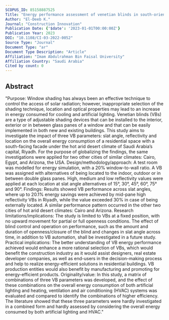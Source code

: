 ```yaml
---
SCOPUS_ID: 85158887525
Title: "Energy performance assessment of venetian blinds in south-oriented residential spaces in hot arid desert climates"
Author: "El-Deeb K."
Journal: "Construction Innovation"
Publication Date: {'$date': '2023-01-01T00:00:00Z'}
Publication Year: 2023
DOI: "10.1108/CI-03-2022-0052"
Source Type: "Journal"
Document Type: "ar"
Document Type Description: "Article"
Affiliation: "Imam Abdulrahman Bin Faisal University"
Affiliation Country: "Saudi Arabia"
Cited by count: 0
---
```


## Abstract
"Purpose: Window shading has always been an effective technique to control the access of solar radiation; however, inappropriate selection of the shading technique, location and optical properties may lead to an increase in energy consumed for cooling and artificial lighting. Venetian blinds (VBs) are a type of adjustable shading devices that can be installed to the interior, exterior or in between glass panes of a window and that can be easily implemented in both new and existing buildings. This study aims to investigate the impact of three VB parameters: slat angle, reflectivity and location on the overall energy consumption of a residential space with a south-facing facade under the hot arid desert climate of Saudi Arabia’s capital, Riyadh. For the purpose of globalizing the findings, the same investigations were applied for two other cities of similar climates: Cairo, Egypt, and Arizona, the USA. Design/methodology/approach: A test room was modelled for energy simulation, with a 20% window-to-wall ratio. A VB was assigned with alternatives of being located to the indoor, outdoor or in between double glass panes. High, medium and low reflectivity values were applied at each location at slat angle alternatives of 15°, 30°, 45°, 60°, 75° and 90°. Findings: Results showed VB performance across slat angles, where up to 20.1% energy savings were achieved by mid-pane high reflectivity VBs in Riyadh, while the value exceeded 30% in case of being externally located. A similar performance pattern occurred in the other two cities of hot arid desert climates: Cairo and Arizona. Research limitations/implications: The study is limited to VBs at a fixed position, with no upward movement for partial or full openness conditions. The effect of blind control and operation on performance, such as the amount and duration of openness/closure of the blind and changes in slat angle across time, in addition to VB automation, shall be investigated in a future study. Practical implications: The better understanding of VB energy performance achieved would enhance a more rational selection of VBs, which would benefit the construction industry as it would assist designers, real estate developer companies, as well as end-users in the decision-making process and help to realize energy-efficient solutions in residential buildings. VB production entities would also benefit by manufacturing and promoting for energy-efficient products. Originality/value: In this study, a matrix of combinations of three VB parameters was developed, and the effect of these combinations on the overall energy consumption of both artificial lighting and heating, ventilation and air conditioning (HVAC) systems was evaluated and compared to identify the combinations of higher efficiency. The literature showed that these three parameters were hardly investigated in a combined form and hardly assessed by considering the overall energy consumed by both artificial lighting and HVAC."
